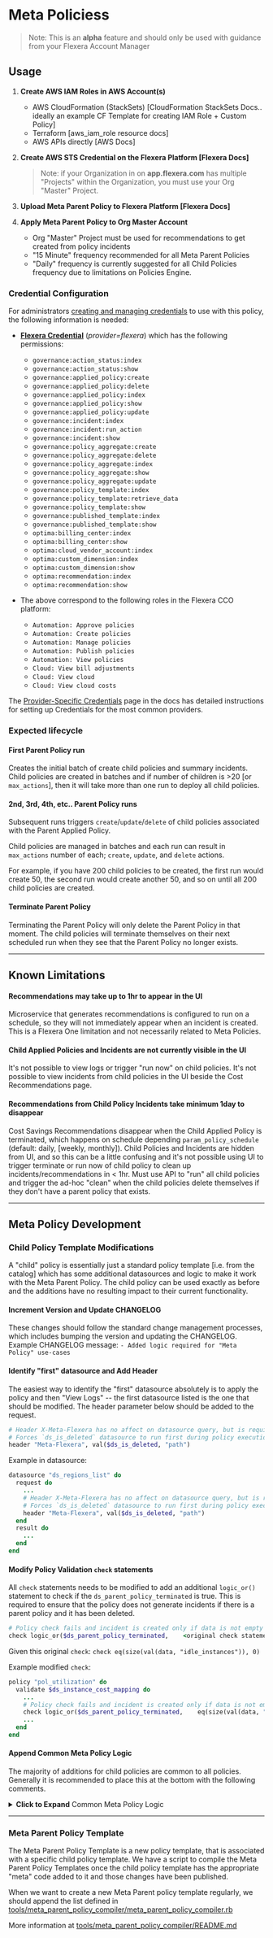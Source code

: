 # Meta Policiess

> Note: This is an **alpha** feature and should only be used with guidance from your Flexera Account Manager

## Usage

1. **Create AWS IAM Roles in AWS Account(s)**
   - AWS CloudFormation (StackSets) [CloudFormation StackSets Docs.. ideally an example CF Template for creating IAM Role + Custom Policy]
   - Terraform [aws_iam_role resource docs]
   - AWS APIs directly [AWS Docs]

2. **Create AWS STS Credential on the Flexera Platform [Flexera Docs]**
   > Note: if your Organization in on **app.flexera.com** has multiple "Projects" within the Organization, you must use your Org "Master" Project.

3. **Upload Meta Parent Policy to Flexera Platform [Flexera Docs]**

4. **Apply Meta Parent Policy to Org Master Account**
   - Org "Master" Project must be used for recommendations to get created from policy incidents
   - "15 Minute" frequency recommended for all Meta Parent Policies
   - "Daily" frequency is currently suggested for all Child Policies frequency due to limitations on Policies Engine.

### Credential Configuration

For administrators [creating and managing credentials](https://docs.flexera.com/flexera/EN/Automation/ManagingCredentialsExternal.htm) to use with this policy, the following information is needed:

- [**Flexera Credential**](https://docs.flexera.com/flexera/EN/Automation/ProviderCredentials.htm) (*provider=flexera*) which has the following permissions:
  - `governance:action_status:index`
  - `governance:action_status:show`
  - `governance:applied_policy:create`
  - `governance:applied_policy:delete`
  - `governance:applied_policy:index`
  - `governance:applied_policy:show`
  - `governance:applied_policy:update`
  - `governance:incident:index`
  - `governance:incident:run_action`
  - `governance:incident:show`
  - `governance:policy_aggregate:create`
  - `governance:policy_aggregate:delete`
  - `governance:policy_aggregate:index`
  - `governance:policy_aggregate:show`
  - `governance:policy_aggregate:update`
  - `governance:policy_template:index`
  - `governance:policy_template:retrieve_data`
  - `governance:policy_template:show`
  - `governance:published_template:index`
  - `governance:published_template:show`
  - `optima:billing_center:index`
  - `optima:billing_center:show`
  - `optima:cloud_vendor_account:index`
  - `optima:custom_dimension:index`
  - `optima:custom_dimension:show`
  - `optima:recommendation:index`
  - `optima:recommendation:show`

- The above correspond to the following roles in the Flexera CCO platform:
  - `Automation: Approve policies`
  - `Automation: Create policies`
  - `Automation: Manage policies`
  - `Automation: Publish policies`
  - `Automation: View policies`
  - `Cloud: View bill adjustments`
  - `Cloud: View cloud`
  - `Cloud: View cloud costs`

The [Provider-Specific Credentials](https://docs.flexera.com/flexera/EN/Automation/ProviderCredentials.htm) page in the docs has detailed instructions for setting up Credentials for the most common providers.

### Expected lifecycle
#### First Parent Policy run
Creates the initial batch of create child policies and summary incidents.  Child policies are created in batches and if number of children is >20 [or `max_actions`], then it will take more than one run to deploy all child policies.

#### 2nd, 3rd, 4th, etc.. Parent Policy runs
Subsequent runs triggers `create`/`update`/`delete` of child policies associated with the Parent Applied Policy.

Child policies are managed in batches and each run can result in `max_actions` number of each; `create`, `update`, and `delete` actions.

For example, if you have 200 child policies to be created, the first run would create 50, the second run would create another 50, and so on until all 200 child policies are created.

#### Terminate Parent Policy
Terminating the Parent Policy will only delete the Parent Policy in that moment.  The child policies will terminate themselves on their next scheduled run when they see that the Parent Policy no longer exists.


----

## Known Limitations

#### Recommendations may take up to 1hr to appear in the UI
Microservice that generates recommendations is configured to run on a schedule, so they will not immediately appear when an incident is created.  This is a Flexera One limitation and not necessarily related to Meta Policies.

#### Child Applied Policies and Incidents are not currently visible in the UI
It's not possible to view logs or trigger "run now" on child policies.
It's not possible to view incidents from child policies in the UI beside the Cost Recommendations page.

#### Recommendations from Child Policy Incidents take minimum 1day to disappear
Cost Savings Recommendations disappear when the Child Applied Policy is terminated, which happens on schedule depending `param_policy_schedule` (default: daily, [weekly, monthly]). Child Policies and Incidents are hidden from UI, and so this can be a little confusing and it's not possible using UI to trigger terminate or run now of child policy to clean up incidents/recommendations in < 1hr.  Must use API to "run" all child policies and trigger the ad-hoc "clean" when the child policies delete themselves if they don't have a parent policy that exists.


----


## Meta Policy Development

### Child Policy Template Modifications
A "child" policy is essentially just a standard policy template [i.e. from the catalog] which has some additional datasources and logic to make it work with the Meta Parent Policy.  The child policy can be used exactly as before and the additions have no resulting impact to their current functionality.

#### **Increment Version and Update CHANGELOG**
These changes should follow the standard change management processes, which includes bumping the version and updating the CHANGELOG.  Example CHANGELOG message:
`- Added logic required for "Meta Policy" use-cases`

#### **Identify "first" datasource and Add Header**
The easiest way to identify the "first" datasource absolutely is to apply the policy and then "View Logs" -- the first datasource listed is the one that should be modified.  The header parameter below should be added to the request.

```ruby
# Header X-Meta-Flexera has no affect on datasource query, but is required for Meta Policies
# Forces `ds_is_deleted` datasource to run first during policy execution
header "Meta-Flexera", val($ds_is_deleted, "path")
```

Example in datasource:
```ruby
datasource "ds_regions_list" do
  request do
    ...
    # Header X-Meta-Flexera has no affect on datasource query, but is required for Meta Policies
    # Forces `ds_is_deleted` datasource to run first during policy execution
    header "Meta-Flexera", val($ds_is_deleted, "path")
  end
  result do
    ...
  end
end
```

#### **Modify Policy Validation `check` statements**
All `check` statements needs to be modified to add an additional `logic_or()` statement to check if the `ds_parent_policy_terminated` is true.  This is required to ensure that the policy does not generate incidents if there is a parent policy and it has been deleted.
```ruby
# Policy check fails and incident is created only if data is not empty and the Parent Policy has not been terminated
check logic_or($ds_parent_policy_terminated,    <original check statement>    )
```

Given this original `check`: `check eq(size(val(data, "idle_instances")), 0)`

Example modified `check`:
```ruby
policy "pol_utilization" do
  validate $ds_instance_cost_mapping do
    ...
    # Policy check fails and incident is created only if data is not empty and the Parent Policy has not been terminated
    check logic_or($ds_parent_policy_terminated,    eq(size(val(data, "idle_instances")), 0)    )
    ...
  end
end
```

#### **Append Common Meta Policy Logic**
The majority of additions for child policies are common to all policies.  Generally it is recommended to place this at the bottom with the following comments.

<details><summary><b>Click to Expand</b> Common Meta Policy Logic</summary>

```ruby
###############################################################################
# Meta Policy [alpha]
# Not intended to be modified or used by policy developers
###############################################################################

# If the meta_parent_policy_id is not set it will evaluate to an empty string and we will look for the policy itself,
# if it is set we will look for the parent policy.
datasource "ds_get_policy" do
  request do
    auth $auth_flexera
    host rs_governance_host
    ignore_status [404]
    path join(["/api/governance/projects/", rs_project_id, "/applied_policies/", switch(ne(meta_parent_policy_id,""), meta_parent_policy_id, policy_id) ])
    header "Api-Version", "1.0"
  end
  result do
    encoding "json"
    field "id", jmes_path(response, "id")
  end
end


datasource "ds_parent_policy_terminated" do
  run_script $js_decide_if_self_terminate, $ds_get_policy, policy_id, meta_parent_policy_id
end

# If the policy was applied by a meta_parent_policy we confirm it exists if it doesn't we confirm we are deleting
# This information is used in two places:
# - determining whether or not we make a delete call
# - determining if we should create an incident (we don't want to create an incident on the run where we terminate)
script "js_decide_if_self_terminate", type: "javascript" do
  parameters "found", "self_policy_id", "meta_parent_policy_id"
  result "result"
  code <<-EOS
  var result
  if (meta_parent_policy_id != "" && found.id == undefined) {
    result = true
  } else {
    result = false
  }
  EOS
end

# Two potentials ways to set this up:
# - this way and make a unneeded 'get' request when not deleting
# - make the delete request an interate and have it iterate over an empty array when not deleting and an array with one item when deleting
script "js_make_terminate_request", type: "javascript" do
  parameters "should_delete", "policy_id", "rs_project_id", "rs_governance_host"
  result "request"
  code <<-EOS

  var request = {
    auth:  'auth_flexera',
    host: rs_governance_host,
    path: "/api/governance/projects/" + rs_project_id + "/applied_policies/" + policy_id,
    headers: {
      "API-Version": "1.0",
      "Content-Type":"application/json"
    },
  }

  if (should_delete) {
    request.verb = 'DELETE'
  }
  EOS
end

datasource "ds_terminate_self" do
  request do
    run_script $js_make_terminate_request, $ds_parent_policy_terminated, policy_id, rs_project_id, rs_governance_host
  end
end

datasource "ds_is_deleted" do
  run_script $js_check_deleted, $ds_terminate_self
end

# This is just a way to have the check delete request connect to the farthest leaf from policy.
# We want the delete check to the first thing the policy does to avoid the policy erroring before it can decide whether or not it needs to self terminate
# Example a customer deletes a credential and then terminates the parent policy. We still want the children to self terminate
# The only way I could see this not happening is if the user who applied the parent_meta_policy was offboarded or lost policy access, the policies who are impersonating the user
# would not have access to self-terminate
# It may be useful for the backend to enable a mass terminate at some point for all meta_child_policies associated with an id.
script "js_check_deleted", type: "javascript" do
  parameters "response"
  result "result"
  code <<-EOS
  result = {"path":"/"}
  EOS
end
```

</details>

---

### Meta Parent Policy Template
The Meta Parent Policy Template is a new policy template, that is associated with a specific child policy template.  We have a script to compile the Meta Parent Policy Templates once the child policy template has the appropriate "meta" code added to it and those changes have been published.

When we want to create a new Meta Parent policy template regularly, we should append the list defined in [tools/meta_parent_policy_compiler/meta_parent_policy_compiler.rb](tools/meta_parent_policy_compiler/meta_parent_policy_compiler.rb)


More information at [tools/meta_parent_policy_compiler/README.md](tools/meta_parent_policy_compiler/README.md)

